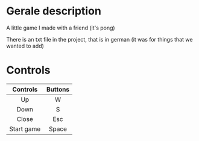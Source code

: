 # Gerale description
A little game I made with a friend (it's pong)

There is an txt file in the project, that is in german (it was for things that we wanted to add)

# Controls
|  Controls  | Buttons |
|:----------:|:-------:|
|     Up     |    W    |
|    Down    |    S    |
|    Close   |   Esc   |
| Start game |  Space  |
